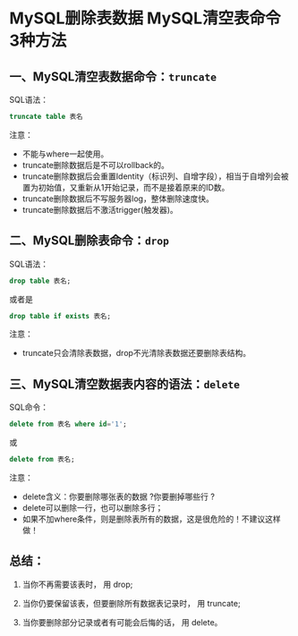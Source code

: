 # MySQL删除表数据 MySQL清空表命令 3种方法

## 一、MySQL清空表数据命令：`truncate`

SQL语法：

```sql
truncate table 表名
```

注意：
- 不能与where一起使用。
- truncate删除数据后是不可以rollback的。
- truncate删除数据后会重置Identity（标识列、自增字段），相当于自增列会被置为初始值，又重新从1开始记录，而不是接着原来的ID数。
- truncate删除数据后不写服务器log，整体删除速度快。
- truncate删除数据后不激活trigger(触发器)。


## 二、MySQL删除表命令：`drop`

SQL语法：

```sql
drop table 表名;
```

或者是

```sql
drop table if exists 表名;
```

注意：

- truncate只会清除表数据，drop不光清除表数据还要删除表结构。

## 三、MySQL清空数据表内容的语法：`delete`

SQL命令：

```sql
delete from 表名 where id='1';
```

或

```sql
delete from 表名;
```

注意：

- delete含义：你要删除哪张表的数据 ?你要删掉哪些行 ?
- delete可以删除一行，也可以删除多行；
- 如果不加where条件，则是删除表所有的数据，这是很危险的！不建议这样做！


## 总结：

1. 当你不再需要该表时， 用 drop;

2. 当你仍要保留该表，但要删除所有数据表记录时， 用 truncate;

3. 当你要删除部分记录或者有可能会后悔的话， 用 delete。